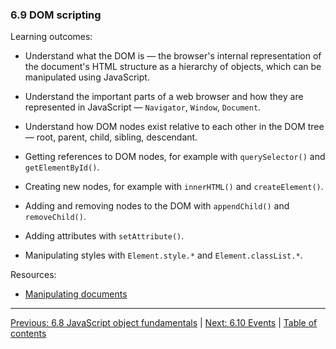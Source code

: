 ### 6.9 DOM scripting

Learning outcomes:

- Understand what the DOM is — the browser's internal representation of the document's HTML structure as a hierarchy of objects, which can be manipulated using JavaScript.

- Understand the important parts of a web browser and how they are represented in JavaScript — `Navigator`, `Window`, `Document`.

- Understand how DOM nodes exist relative to each other in the DOM tree — root, parent, child, sibling, descendant.

- Getting references to DOM nodes, for example with `querySelector()` and `getElementById()`.

- Creating new nodes, for example with `innerHTML()` and `createElement()`.

- Adding and removing nodes to the DOM with `appendChild()` and `removeChild()`.

- Adding attributes with `setAttribute()`.

- Manipulating styles with `Element.style.*` and `Element.classList.*`.

Resources:

- [Manipulating documents](https://developer.mozilla.org/docs/Learn/JavaScript/Client-side_web_APIs/Manipulating_documents)

---

[Previous: 6.8 JavaScript object fundamentals](/curriculum/2-core/3-scripting/6-08-javascript-object-fundamentals.md) | [Next: 6.10 Events](/curriculum/2-core/3-scripting/6-10-events.md) | [Table of contents](/TOC.md)
